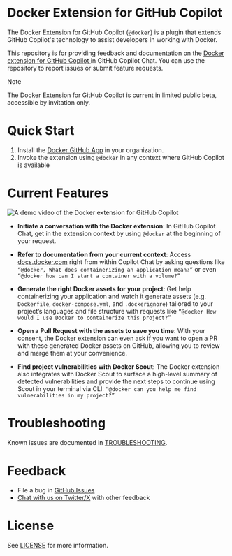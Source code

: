 # Docker Extension for GitHub Copilot

The Docker Extension for GitHub Copilot (`@docker`) is a plugin that extends GitHub Copilot's technology to assist developers in working with Docker. 

This repository is for providing feedback and documentation on the [Docker extension for GitHub Copilot ](https://github.com/apps/docker) in GitHub Copilot Chat. You can use the repository to report issues or submit feature requests. 

> [!NOTE]
> The Docker Extension for GitHub Copilot is current in limited public beta, accessible by invitation only.

# Quick Start

1. Install the [Docker GitHub App](https://github.com/apps/docker) in your organization.
1. Invoke the extension using `@docker` in any context where GitHub Copilot is available

# Current Features

![A demo video of the Docker extension for GitHub Copilot](extension_demo.gif)

- **Initiate a conversation with the Docker extension**: In GitHub Copilot Chat, get in the extension context by using `@docker` at the beginning of your request.

- **Refer to documentation from your current context**: Access [docs.docker.com](https://docs.docker.com) right from within Copilot Chat by asking questions like `“@docker, What does containerizing an application mean?”` or even `“@docker how can I start a container with a volume?”`

- **Generate the right Docker assets for your project**: Get help containerizing your application and watch it generate assets (e.g. `Dockerfile`, `docker-compose.yml`, and `.dockerignore`) tailored to your project’s languages and file structure with requests like `“@docker How would I use Docker to containerize this project?” `

- **Open a Pull Request with the assets to save you time**: With your consent, the Docker extension can even ask if you want to open a PR with these generated Docker assets on GitHub, allowing you to review and merge them at your convenience.

- **Find project vulnerabilities with Docker Scout**: The Docker extension also integrates with Docker Scout to surface a high-level summary of detected vulnerabilities and provide the next steps to continue using Scout in your terminal via CLI: `“@docker can you help me find vulnerabilities in my project?”`

# Troubleshooting

Known issues are documented in [TROUBLESHOOTING](TROUBLESHOOTING.md).

# Feedback

-   File a bug in [GitHub Issues](https://github.com/docker/copilot-issues/issues/new/choose)
-   [Chat with us on Twitter/X](https://twitter.com/docker) with other feedback

# License

See [LICENSE](LICENSE) for more information.
